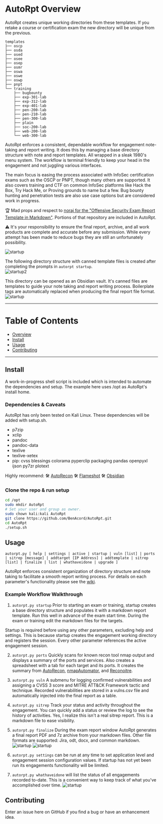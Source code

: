 # AutoRpt Overview
AutoRpt creates unique working directories from these templates.  If you retake a course or certification exam the new directory will be unique from the previous.

```
templates
├── oscp
├── osda
├── osed
├── osee
├── osep
├── osmr
├── oswa
├── oswe
├── oswp
├── pnpt
└── training
    ├── bugbounty
    ├── exp-301-lab
    ├── exp-312-lab
    ├── exp-401-lab
    ├── pen-200-lab
    ├── pen-210-lab
    ├── pen-300-lab
    ├── plain
    ├── soc-200-lab
    ├── web-200-lab
    └── web-300-lab
```

AutoRpt enforces a consistent, dependable workflow for engagement note-taking and report writing.
It does this by managing a base directory structure with note and report templates.  All wrapped in a sleak 1980's menu system.  The workflow is terminal friendly to keep your head in the engagement and not juggling various interfaces.

The main focus is easing the process associated with InfoSec certification exams such as the OSCP or PNPT, though many others are supported.  It also covers training and CTF on common InfoSec platforms like Hack the Box, Try Hack Me, or Proving grounds to name but a few.  Bug bounty hunting and penetration tests are also use case options but are considered work in progress.

:trophy: Mad props and respect to [noraj for the "Offensive Security Exam Report Template in Markdown"](https://github.com/noraj/OSCP-Exam-Report-Template-Markdown).  Portions of that repository are included in AutoRpt.

:warning: It's your responsibility to ensure the final report, archive, and all work products are complete and accurate before any submission.  While every attempt has been made to reduce bugs they are still an unfortunately possibility.


![startup](https://github.com/BenAcord/wiki-images/raw/main/AutoRpt/2-startup-1.jpeg "AutoRpt startup screenshot for an OSCP exam attempt")

The following directory structure with canned template files is created after completing the prompts in `autorpt startup`.  
![startup2](https://github.com/BenAcord/wiki-images/raw/main/AutoRpt/2-startup-2.jpeg "Resulting directory structure created")

This directory can be opened as an Obsidian vault.  It's canned files are templates to guide your note taking and report writing process.  Boilerplate tags are automatically replaced when producing the final report file format.
![startup](https://github.com/BenAcord/wiki-images/raw/main/AutoRpt/20-obsidian-0.jpeg "Using Obsidian to write your report with canned files")


---

# Table of Contents

* [Overview](#AutoRpt)
* [Install](#Install)
* [Usage](#Usage)
* [Contributing](#Contributing)

---

## Install
A work-in-progress shell script is included which is intended to automate the dependencies and setup.  The example here uses /opt as AutoRpt's install home.

### Dependencies & Caveats
AutoRpt has only been tested on Kali Linux.
These dependencies will be added with setup.sh.
- p7zip
- xclip
- pandoc
- pandoc-data
- texlive
- texlive-xetex
- pip: cvss blessings colorama pyperclip packaging pandas openpyxl ijson py7zr plotext

Highly recommend:
:hammer_and_wrench: [AutoRecon](https://github.com/Tib3rius/AutoRecon)
:hammer_and_wrench: [Flameshot](https://flameshot.org/)
:hammer_and_wrench: [Obsidian](https://obsidian.md/)

### Clone the repo & run setup
```Bash
cd /opt
sudo mkdir AutoRpt
# Set your user and group as owner.
sudo chown kali:kali AutoRpt
git clone https://github.com/BenAcord/AutoRpt.git
cd AutoRpt
./setup.sh
```

## Usage
`autorpt.py [ help | settings | active | startup | vuln [list] | ports | sitrep [message] | addtarget [IP Address] | addtemplate | sitrep [list] | finalize | list | whathaveidone | upgrade ]`

AutoRpt enforces consistent organization of directory structure and note taking to facilitate a smooth report writing process.  For details on each parameter's functionality please see the [wiki](https://github.com/BenAcord/AutoRpt/wiki).

### Example Workflow Walkthrough
1. `autorpt.py startup` Prior to starting an exam or training, startup creates a base directory structure and populates it with a markdown report template.  Run this well in advance of the exam start time.  During the exam or training edit the markdown files for the targets.  

Startup is required before using any other parameters, excluding help and settings.  This is because startup creates the engagement working directory and registers the session.  Every other parameter references the active engagement session.

2. `autorpt.py ports` Quickly scans for known recon tool nmap output and displays a summary of the ports and services.  Also creates a spreadsheet with a tab for each target and its ports.  It creates the summary from [AutoRecon](https://github.com/Tib3rius/AutoRecon), [nmapAutomator](https://github.com/21y4d/nmapAutomator), and [Reconoitre](https://github.com/codingo/Reconnoitre).

3. `autorpt.py vuln` A submenu for logging confirmed vulnerabilities and assigning a CVSS 3 score and MITRE ATT&CK Framework tactic and technique.  Recorded vulnerabilities are stored in a vulns.csv file and automatically injected into the final report as a table.

4. `autorpt.py sitrep` Track your status and activity throughout the engagement.  You can quickly add a status or review the log to see the history of activities.  Yes, I realize this isn't a real sitrep report.  This is a markdown file to ease visibility.

5. `autorpt.py finalize` During the exam report window AutoRpt generates a final report PDF and 7z archive from your markdown files.  Other file formats are supported: Jira, odt, docx, and common markdown.
![startup](https://github.com/BenAcord/wiki-images/raw/main/AutoRpt/7-finalize-0.jpg "Finalizing a report")
![startup](https://github.com/BenAcord/wiki-images/raw/main/AutoRpt/7-finalize-1.jpg "Final report")

6. `autorpt.py settings` can be run at any time to set application level and engagement session configuration values.  If startup has not yet been run its engagements functionality will be limited.
   
7. `autorpt.py whathaveidone` will list the status of all engagements recorded to-date.  This is a convenient way to keep track of what you've accomplished over time.
![startup](https://github.com/BenAcord/wiki-images/raw/main/AutoRpt/whathaveidone-00.jpg "Audit trail summary")


## Contributing
Enter an issue here on GitHub if you find a bug or have an enhancement idea.
